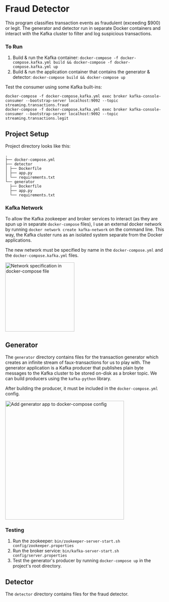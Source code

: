 # Fraud Detector

This program classifies transaction events as fraudulent (exceeding $900) or legit. The generator and detector run in separate Docker containers and interact with the Kafka cluster to filter and log suspicious transactions.

### To Run
1. Build & run the Kafka container: `docker-compose -f docker-compose.kafka.yml build && docker-compose -f docker-compose.kafka.yml up`
2. Build & run the application container that contains the generator & detector: `docker-compose build && docker-compose up`

Test the consumer using some Kafka built-ins: 
```
docker-compose -f docker-compose.kafka.yml exec broker kafka-console-consumer --bootstrap-server localhost:9092 --topic streaming.transactions.fraud
docker-compose -f docker-compose.kafka.yml exec broker kafka-console-consumer --bootstrap-server localhost:9092 --topic streaming.transactions.legit

```

## Project Setup
Project directory looks like this:
```
.
├── docker-compose.yml
├── detector
│ ├── Dockerfile
│ ├── app.py
│ └── requirements.txt
└── generator
  ├── Dockerfile
  ├── app.py
  └── requirements.txt
```
### Kafka Network
To allow the Kafka zookeeper and broker services to interact (as they are spun up in separate `docker-compose` files), I use an external docker network by running `docker network create kafka-network` on the command line. This way, the Kafka cluster runs as an isolated system separate from the Docker applications.

The new network must be specified by name in the `docker-compose.yml` and the `docker-compose.kafka.yml` files. 

<img width="219" alt="Network specification in docker-compose file" src="https://user-images.githubusercontent.com/65197541/142467252-5f615c18-6d90-4bbd-9b03-ccb887c4488a.png">

## Generator
The `generator` directory contains files for the transaction generator which creates an infinite stream of faux-transactions for us to play with. The generator application is a Kafka producer that publishes plain byte messages to the Kafka cluster to be stored on-disk as a broker topic. We can build producers using the `kafka-python` library.

After building the producer, it must be included in the `docker-compose.yml` config.

<img width="376" alt="Add generator app to docker-compose config" src="https://user-images.githubusercontent.com/65197541/142468194-88eca51d-1b65-45bc-ba67-ad81ba78e3cb.png">

### Testing
1. Run the zookeeper: `bin/zookeeper-server-start.sh config/zookeeper.properties`
2. Run the broker service: `bin/kafka-server-start.sh config/server.properties`
3. Test the generator's producer by running `docker-compose up` in the project's root directory.

## Detector 
The `detector` directory contains files for the fraud detector.
